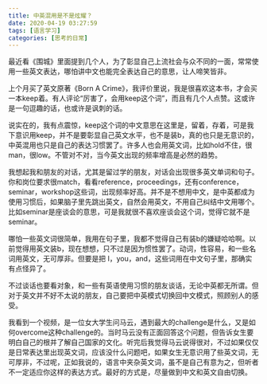 ```yaml
---
title: 中英混用是不是炫耀？
date: 2020-04-19 03:27:59
tags: [语言学习]
categories: [思考的日常]
---
```


最近看《围城》里面提到几个人，为了彰显自己上流社会与众不同的一面，常常使用一些英文表达，哪怕讲中文也能完全表达自己的意思，让人啼笑皆非。

上个月买了英文原著《Born A Crime》，我评价里说，我是很喜欢这本书，才会买一本keep着。有人评论“厉害了，会用keep这个词”，而且有几个人点赞。这或许是一句逗趣的话，也或许是讽刺的话。

说实在的，我有点震惊，keep这个词的中文意思在这里是，留着，存着，可是我下意识用keep，并不是要彰显自己英文水平，也不是装b，真的也只是无意识的，中英混用也只是自己的表达习惯罢了。许多人也会用英文词，比如hold不住，很man，很low。不管对不对，当今英文出现的频率增高是必然的趋势。

我想起我和朋友的对话，尤其是留过学的朋友，对话会出现很多英文单词和句子。你和岗位要求很match，看看reference，proceedings，还有conference，seminar，workshop这些词，出现频率好高。并不是不想用中文，是中英都成为使用习惯后，如果脑子里先跳出英文，自然会用英文，不用自己纠结中文用哪个。比如seminar是座谈会的意思，可是我就很不喜欢座谈会这个词，觉得它就不是seminar。

哪怕一些英文词很简单，我用在句子里，我都不觉得自己有装b的嫌疑哈哈啊。以前觉得用英文装b，现在想想，只不过是因为惯性罢了。动词，性容易，和一些名词用英文，无可厚非。但要是把 I，you，and，这些词用在中文句子里，那确实有点怪异了。

不过谈话也要看对象，和一些有英语使用习惯的朋友谈话，无论中英都无所谓。但对于英文并不好不太说的朋友，自己要把中英模式切换回中文模式，照顾别人的感受。

我看到一个视频，是一位女大学生问马云，遇到最大的challenge是什么，又是如何overcome这种challenge的。当时马云没有正面回答这个问题，但告诉女生要明白自己的根并了解自己国家的文化。听完后我觉得马云说得很对，不过如果仅仅是日常表达里出现英文词，应该没什么问题吧，如果女生无意识用了些英文词，无可厚非，不过呢，正如我说的，语言中夹杂英文词，虽不是自己有意为之，但听者不一定适应你这样的表达方式。最好的方式是，尽量做到中文和英文自由切换。
